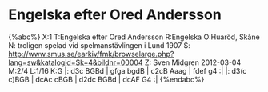 # Engelska efter Ored Andersson

{%abc%}
X:1
T:Engelska efter Ored Andersson
R:Engelska
O:Huaröd, Skåne
N: troligen spelad vid spelmanstävlingen i Lund 1907
S: http://www.smus.se/earkiv/fmk/browselarge.php?lang=sw&katalogid=Sk+4&bildnr=00004
Z: Sven Midgren 2012-03-04
M:2/4
L:1/16
K:G
|: d3c BGBd | gfga bgdB | c2cB Aaag | fdef g4 :|
|: d3(c c)BGB | dcAc cBGB | d2dc BGBd | dcAF G4 :|
{%endabc%}
